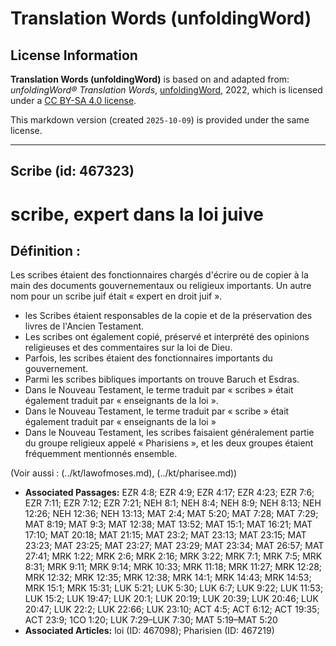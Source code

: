 # Translation Words (unfoldingWord)

## License Information

**Translation Words (unfoldingWord)** is based on and adapted from: _unfoldingWord® Translation Words_, [unfoldingWord](https://unfoldingword.org/utw), 2022, which is licensed under a [CC BY-SA 4.0 license](https://creativecommons.org/licenses/by-sa/4.0/legalcode.en).

This markdown version (created `2025-10-09`) is provided under the same license.



--------------------------------

## Scribe (id: 467323)

scribe, expert dans la loi juive
================================

Définition :
------------

Les scribes étaient des fonctionnaires chargés d'écrire ou de copier à la main des documents gouvernementaux ou religieux importants. Un autre nom pour un scribe juif était « expert en droit juif ».

* les Scribes étaient responsables de la copie et de la préservation des livres de l'Ancien Testament.
* Les scribes ont également copié, préservé et interprété des opinions religieuses et des commentaires sur la loi de Dieu.
* Parfois, les scribes étaient des fonctionnaires importants du gouvernement.
* Parmi les scribes bibliques importants on trouve Baruch et Esdras.
* Dans le Nouveau Testament, le terme traduit par « scribes » était également traduit par « enseignants de la loi ».
* Dans le Nouveau Testament, le terme traduit par « scribe » était également traduit par « enseignants de la loi »
* Dans le Nouveau Testament, les scribes faisaient généralement partie du groupe religieux appelé « Pharisiens », et les deux groupes étaient fréquemment mentionnés ensemble.

(Voir aussi : (../kt/lawofmoses.md), (../kt/pharisee.md))

* **Associated Passages:** EZR 4:8; EZR 4:9; EZR 4:17; EZR 4:23; EZR 7:6; EZR 7:11; EZR 7:12; EZR 7:21; NEH 8:1; NEH 8:4; NEH 8:9; NEH 8:13; NEH 12:26; NEH 12:36; NEH 13:13; MAT 2:4; MAT 5:20; MAT 7:28; MAT 7:29; MAT 8:19; MAT 9:3; MAT 12:38; MAT 13:52; MAT 15:1; MAT 16:21; MAT 17:10; MAT 20:18; MAT 21:15; MAT 23:2; MAT 23:13; MAT 23:15; MAT 23:23; MAT 23:25; MAT 23:27; MAT 23:29; MAT 23:34; MAT 26:57; MAT 27:41; MRK 1:22; MRK 2:6; MRK 2:16; MRK 3:22; MRK 7:1; MRK 7:5; MRK 8:31; MRK 9:11; MRK 9:14; MRK 10:33; MRK 11:18; MRK 11:27; MRK 12:28; MRK 12:32; MRK 12:35; MRK 12:38; MRK 14:1; MRK 14:43; MRK 14:53; MRK 15:1; MRK 15:31; LUK 5:21; LUK 5:30; LUK 6:7; LUK 9:22; LUK 11:53; LUK 15:2; LUK 19:47; LUK 20:1; LUK 20:19; LUK 20:39; LUK 20:46; LUK 20:47; LUK 22:2; LUK 22:66; LUK 23:10; ACT 4:5; ACT 6:12; ACT 19:35; ACT 23:9; 1CO 1:20; LUK 7:29–LUK 7:30; MAT 5:19–MAT 5:20
* **Associated Articles:** loi (ID: 467098); Pharisien (ID: 467219)

